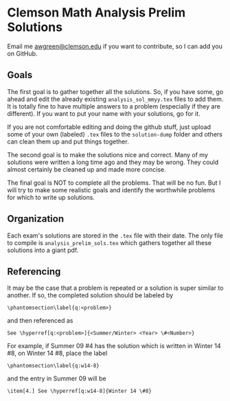 # Clemson Math Analysis Prelim Solutions

Email me awgreen@clemson.edu if you want to contribute, so I can add you on GitHub.

## Goals
The first goal is to gather together all the solutions. So, if you have some, go ahead and edit the already existing `analysis_sol_mmyy.tex` files to add them. It is totally fine to have multiple answers to a problem (especially if they are different). If you want to put your name with your solutions, go for it.

If you are not comfortable editing and doing the github stuff, just upload some of your own (labeled) `.tex` files to the `solution-dump` folder and others can clean them up and put things together.

The second goal is to make the solutions nice and correct. Many of my solutions were written a long time ago and they may be wrong. They could almost certainly be cleaned up and made more concise.

The final goal is NOT to complete all the problems. That will be no fun. But I will try to make some realistic goals and identify the worthwhile problems for which to write up solutions.

## Organization 
Each exam's solutions are stored in the `.tex` file with their date. The only file to compile is `analysis_prelim_sols.tex` which gathers together all these solutions into a giant pdf.

## Referencing
It may be the case that a problem is repeated or a solution is super similar to another. If so, the completed solution should be labeled by
```
\phantomsection\label{q:<problem>}
```
and then referenced as
```
See \hyperref[q:<problem>]{<Summer/Winter> <Year> \#<Number>}
```
For example, if Summer 09 #4 has the solution which is written in Winter 14 #8, on Winter 14 #8, place the label
```
\phantomsection\label{q:w14-8}
```
and the entry in Summer 09 will be
```
\item[4.] See \hyperref[q:w14-8]{Winter 14 \#8}
```